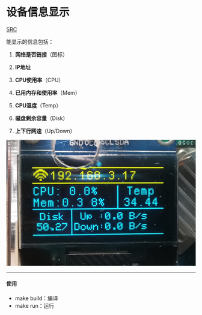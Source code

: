 # 设备信息显示

 [SRC](https://github.com/Temperature6/OPi4_RTDevInfo)

能显示的信息包括：

1. **网络是否链接**（图标）
2. **IP地址**
3. **CPU使用率**（CPU）

4. **已用内存和使用率**（Mem）

5. **CPU温度**（Temp）

6. **磁盘剩余容量**（Disk）
7. **上下行网速**（Up/Down）

![rtdevinfo](.assest/README/rtdevinfo.jpg)

----

#### 使用

* make build：编译
* make run：运行